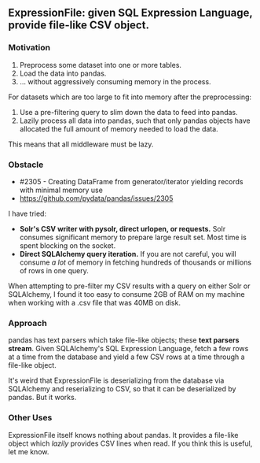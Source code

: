 ## ExpressionFile: given SQL Expression Language, provide file-like CSV object.

### Motivation

1. Preprocess some dataset into one or more tables.
2. Load the data into pandas.
3. ... without aggressively consuming memory in the process.

For datasets which are too large to fit into memory after the preprocessing:

1. Use a pre-filtering query to slim down the data to feed into pandas.
2. Lazily process all data into pandas, such that only pandas objects have
   allocated the full amount of memory needed to load the data.

This means that all middleware must be lazy.


### Obstacle

 * #2305 - Creating DataFrame from generator/iterator
   yielding records with minimal memory use
 * https://github.com/pydata/pandas/issues/2305

I have tried:

 * **Solr's CSV writer with pysolr, direct urlopen, or requests.**
   Solr consumes significant memory to prepare large result set.
   Most time is spent blocking on the socket.
 * **Direct SQLAlchemy query iteration.** If you are not careful, you will
   consume *a lot* of memory in fetching hundreds of thousands or millions of
   rows in one query.

When attempting to pre-filter my CSV results with a query on either Solr or
SQLAlchemy, I found it too easy to consume 2GB of RAM on my machine when
working with a .csv file that was 40MB on disk.


### Approach

pandas has text parsers which take file-like objects; these **text parsers
stream**. Given SQLAlchemy's SQL Expression Language, fetch a few rows at a
time from the database and yield a few CSV rows at a time through a file-like
object.

It's weird that ExpressionFile is deserializing from the database via
SQLAlchemy and reserializing to CSV, so that it can be deserialized by
pandas. But it works.


### Other Uses

ExpressionFile itself knows nothing about pandas. It provides a file-like
object which *lazily* provides CSV lines when read. If you think this is
useful, let me know.
